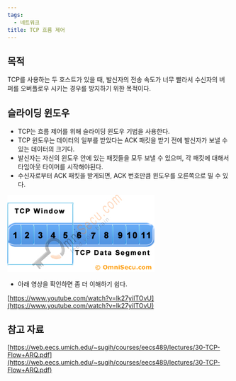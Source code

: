 ```yaml
---
tags:
  - 네트워크
title: TCP 흐름 제어
---
```



## 목적

TCP를 사용하는 두 호스트가 있을 때, 발신자의 전송 속도가 너무 빨라서 수신자의 버퍼를 오버플로우 시키는 경우를 방지하기 위한 목적이다.

## 슬라이딩 윈도우

- TCP는 흐름 제어를 위해 슬라이딩 윈도우 기법을 사용한다.
- TCP 윈도우는 데이터의 일부를 받았다는 ACK 패킷을 받기 전에 발신자가 보낼 수 있는 데이터의 크기다.
- 발신자는 자신의 윈도우 안에 있는 패킷들을 모두 보낼 수 있으며, 각 패킷에 대해서 타임아웃 타이머를 시작해야된다.
- 수신자로부터 ACK 패킷을 받게되면, ACK 번호만큼 윈도우를 오른쪽으로 밀 수 있다.

![Untitled](assets/Untitled-4550645.png)

- 아래 영상을 확인하면 좀 더 이해하기 쉽다.

[https://www.youtube.com/watch?v=lk27yiITOvU](https://www.youtube.com/watch?v=lk27yiITOvU)

## 참고 자료

[https://web.eecs.umich.edu/~sugih/courses/eecs489/lectures/30-TCP-Flow+ARQ.pdf](https://web.eecs.umich.edu/~sugih/courses/eecs489/lectures/30-TCP-Flow+ARQ.pdf)
